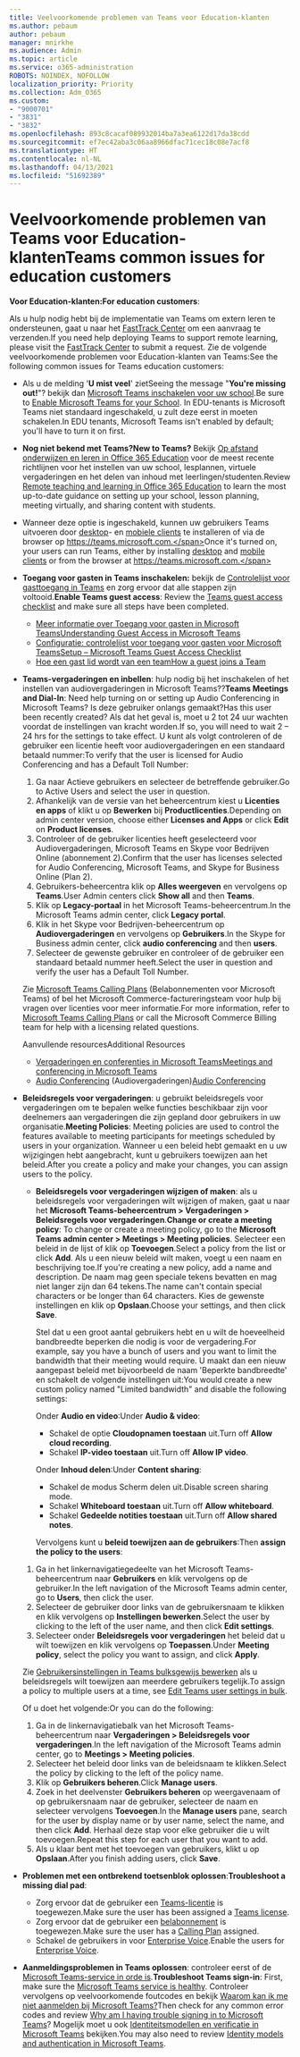 ```yaml
---
title: Veelvoorkomende problemen van Teams voor Education-klanten
ms.author: pebaum
author: pebaum
manager: mnirkhe
ms.audience: Admin
ms.topic: article
ms.service: o365-administration
ROBOTS: NOINDEX, NOFOLLOW
localization_priority: Priority
ms.collection: Adm_O365
ms.custom:
- "9000701"
- "3831"
- "3832"
ms.openlocfilehash: 893c8cacaf089932014ba7a3ea6122d17da38cdd
ms.sourcegitcommit: ef7ec42aba3c06aa8966dfac71cec18c08e7acf8
ms.translationtype: HT
ms.contentlocale: nl-NL
ms.lasthandoff: 04/13/2021
ms.locfileid: "51692389"
---
```

# <a name="teams-common-issues-for-education-customers"></a><span data-ttu-id="75ddf-102">Veelvoorkomende problemen van Teams voor Education-klanten</span><span class="sxs-lookup"><span data-stu-id="75ddf-102">Teams common issues for education customers</span></span>

<span data-ttu-id="75ddf-103">**Voor Education-klanten:**</span><span class="sxs-lookup"><span data-stu-id="75ddf-103">**For education customers**:</span></span>

<span data-ttu-id="75ddf-104">Als u hulp nodig hebt bij de implementatie van Teams om extern leren te ondersteunen, gaat u naar het [FastTrack Center](https://www.microsoft.com/fasttrack) om een aanvraag te verzenden.</span><span class="sxs-lookup"><span data-stu-id="75ddf-104">If you need help deploying Teams to support remote learning, please visit the [FastTrack Center](https://www.microsoft.com/fasttrack) to submit a request.</span></span> <span data-ttu-id="75ddf-105">Zie de volgende veelvoorkomende problemen voor Education-klanten van Teams:</span><span class="sxs-lookup"><span data-stu-id="75ddf-105">See the following common issues for Teams education customers:</span></span>

- <span data-ttu-id="75ddf-106">Als u de melding '**U mist veel**' ziet</span><span class="sxs-lookup"><span data-stu-id="75ddf-106">Seeing the message "**You're missing out!**"?</span></span> <span data-ttu-id="75ddf-107">bekijk dan [Microsoft Teams inschakelen voor uw school](https://docs.microsoft.com/microsoft-365/education/intune-edu-trial/enable-microsoft-teams).</span><span class="sxs-lookup"><span data-stu-id="75ddf-107">Be sure to [Enable Microsoft Teams for your School](https://docs.microsoft.com/microsoft-365/education/intune-edu-trial/enable-microsoft-teams).</span></span> <span data-ttu-id="75ddf-108">In EDU-tenants is Microsoft Teams niet standaard ingeschakeld, u zult deze eerst in moeten schakelen.</span><span class="sxs-lookup"><span data-stu-id="75ddf-108">In EDU tenants, Microsoft Teams isn't enabled by default; you'll have to turn it on first.</span></span>

- <span data-ttu-id="75ddf-109">**Nog niet bekend met Teams?**</span><span class="sxs-lookup"><span data-stu-id="75ddf-109">**New to Teams?**</span></span> <span data-ttu-id="75ddf-110">Bekijk [Op afstand onderwijzen en leren in Office 365 Education](https://support.office.com/article/remote-teaching-and-learning-in-office-365-education-f651ccae-7b65-478b-8366-51bb884025c4) voor de meest recente richtlijnen voor het instellen van uw school, lesplannen, virtuele vergaderingen en het delen van inhoud met leerlingen/studenten.</span><span class="sxs-lookup"><span data-stu-id="75ddf-110">Review [Remote teaching and learning in Office 365 Education](https://support.office.com/article/remote-teaching-and-learning-in-office-365-education-f651ccae-7b65-478b-8366-51bb884025c4) to learn the most up-to-date guidance on setting up your school, lesson planning, meeting virtually, and sharing content with students.</span></span>

- <span data-ttu-id="75ddf-111">Wanneer deze optie is ingeschakeld, kunnen uw gebruikers Teams uitvoeren door [desktop](https://docs.microsoft.com/MicrosoftTeams/get-clients#desktop-client)- en [mobiele clients](https://docs.microsoft.com/MicrosoftTeams/get-clients#mobile-clients) te installeren of via de browser op https://teams.microsoft.com.</span><span class="sxs-lookup"><span data-stu-id="75ddf-111">Once it's turned on, your users can run Teams, either by installing [desktop](https://docs.microsoft.com/MicrosoftTeams/get-clients#desktop-client) and [mobile clients](https://docs.microsoft.com/MicrosoftTeams/get-clients#mobile-clients) or from the browser at https://teams.microsoft.com.</span></span>

- <span data-ttu-id="75ddf-112">**Toegang voor gasten in Teams inschakelen:** bekijk de [Controlelijst voor gasttoegang in Teams](https://docs.microsoft.com/microsoftteams/guest-access-checklist) en zorg ervoor dat alle stappen zijn voltooid.</span><span class="sxs-lookup"><span data-stu-id="75ddf-112">**Enable Teams guest access**: Review the [Teams guest access checklist](https://docs.microsoft.com/microsoftteams/guest-access-checklist) and make sure all steps have been completed.</span></span>
    - [<span data-ttu-id="75ddf-113">Meer informatie over Toegang voor gasten in Microsoft Teams</span><span class="sxs-lookup"><span data-stu-id="75ddf-113">Understanding Guest Access in Microsoft Teams</span></span>](https://docs.microsoft.com/microsoftteams/guest-access)
    - [<span data-ttu-id="75ddf-114">Configuratie: controlelijst voor toegang voor gasten voor Microsoft Teams</span><span class="sxs-lookup"><span data-stu-id="75ddf-114">Setup – Microsoft Teams Guest Access Checklist</span></span>](https://docs.microsoft.com/microsoftteams/guest-access-checklist)
    - [<span data-ttu-id="75ddf-115">Hoe een gast lid wordt van een team</span><span class="sxs-lookup"><span data-stu-id="75ddf-115">How a guest joins a Team</span></span>](https://docs.microsoft.com/microsoftteams/guest-joins)

- <span data-ttu-id="75ddf-116">**Teams-vergaderingen en inbellen**: hulp nodig bij het inschakelen of het instellen van audiovergaderingen in Microsoft Teams??</span><span class="sxs-lookup"><span data-stu-id="75ddf-116">**Teams Meetings and Dial-In**: Need help turning on or setting up Audio Conferencing in Microsoft Teams?</span></span> <span data-ttu-id="75ddf-117">Is deze gebruiker onlangs gemaakt?</span><span class="sxs-lookup"><span data-stu-id="75ddf-117">Has this user been recently created?</span></span> <span data-ttu-id="75ddf-118">Als dat het geval is, moet u 2 tot 24 uur wachten voordat de instellingen van kracht worden.</span><span class="sxs-lookup"><span data-stu-id="75ddf-118">If so, you will need to wait 2 – 24 hrs for the settings to take effect.</span></span> <span data-ttu-id="75ddf-119">U kunt als volgt controleren of de gebruiker een licentie heeft voor audiovergaderingen en een standaard betaald nummer:</span><span class="sxs-lookup"><span data-stu-id="75ddf-119">To verify that the user is licensed for Audio Conferencing and has a Default Toll Number:</span></span>
    1. <span data-ttu-id="75ddf-120">Ga naar Actieve gebruikers en selecteer de betreffende gebruiker.</span><span class="sxs-lookup"><span data-stu-id="75ddf-120">Go to Active Users and select the user in question.</span></span>
    2. <span data-ttu-id="75ddf-121">Afhankelijk van de versie van het beheercentrum kiest u **Licenties en apps** of klikt u op **Bewerken** bij **Productlicenties**.</span><span class="sxs-lookup"><span data-stu-id="75ddf-121">Depending on admin center version, choose either **Licenses and Apps** or click **Edit** on **Product licenses**.</span></span>
    3. <span data-ttu-id="75ddf-122">Controleer of de gebruiker licenties heeft geselecteerd voor Audiovergaderingen, Microsoft Teams en Skype voor Bedrijven Online (abonnement 2).</span><span class="sxs-lookup"><span data-stu-id="75ddf-122">Confirm that the user has licenses selected for Audio Conferencing, Microsoft Teams, and Skype for Business Online (Plan 2).</span></span>
    4. <span data-ttu-id="75ddf-123">Gebruikers-beheercentra klik op **Alles weergeven** en vervolgens op **Teams**.</span><span class="sxs-lookup"><span data-stu-id="75ddf-123">User Admin centers click **Show all** and then **Teams**.</span></span>
    5. <span data-ttu-id="75ddf-124">Klik op **Legacy-portaal** in het Microsoft Teams-beheercentrum.</span><span class="sxs-lookup"><span data-stu-id="75ddf-124">In the Microsoft Teams admin center, click **Legacy portal**.</span></span>
    6. <span data-ttu-id="75ddf-125">Klik in het Skype voor Bedrijven-beheercentrum op **Audiovergaderingen** en vervolgens op **Gebruikers**.</span><span class="sxs-lookup"><span data-stu-id="75ddf-125">In the Skype for Business admin center, click **audio conferencing** and then **users**.</span></span>
    7. <span data-ttu-id="75ddf-126">Selecteer de gewenste gebruiker en controleer of de gebruiker een standaard betaald nummer heeft.</span><span class="sxs-lookup"><span data-stu-id="75ddf-126">Select the user in question and verify the user has a Default Toll Number.</span></span>

    <span data-ttu-id="75ddf-127">Zie [Microsoft Teams Calling Plans](https://docs.microsoft.com/microsoftteams/calling-plans-for-office-365) (Belabonnementen voor Microsoft Teams) of bel het Microsoft Commerce-factureringsteam voor hulp bij vragen over licenties voor meer informatie.</span><span class="sxs-lookup"><span data-stu-id="75ddf-127">For more information, refer to [Microsoft Teams Calling Plans](https://docs.microsoft.com/microsoftteams/calling-plans-for-office-365) or call the Microsoft Commerce Billing team for help with a licensing related questions.</span></span>

    <span data-ttu-id="75ddf-128">Aanvullende resources</span><span class="sxs-lookup"><span data-stu-id="75ddf-128">Additional Resources</span></span>

    - [<span data-ttu-id="75ddf-129">Vergaderingen en conferenties in Microsoft Teams</span><span class="sxs-lookup"><span data-stu-id="75ddf-129">Meetings and conferencing in Microsoft Teams</span></span>](https://docs.microsoft.com/microsoftteams/deploy-meetings-microsoft-teams-landing-page)
    - <span data-ttu-id="75ddf-130">[Audio Conferencing](https://docs.microsoft.com/microsoftteams/audio-conferencing-in-office-365) (Audiovergaderingen)</span><span class="sxs-lookup"><span data-stu-id="75ddf-130">[Audio Conferencing](https://docs.microsoft.com/microsoftteams/audio-conferencing-in-office-365)</span></span>

- <span data-ttu-id="75ddf-131">**Beleidsregels voor vergaderingen**: u gebruikt beleidsregels voor vergaderingen om te bepalen welke functies beschikbaar zijn voor deelnemers aan vergaderingen die zijn gepland door gebruikers in uw organisatie.</span><span class="sxs-lookup"><span data-stu-id="75ddf-131">**Meeting Policies**: Meeting policies are used to control the features available to meeting participants for meetings scheduled by users in your organization.</span></span> <span data-ttu-id="75ddf-132">Wanneer u een beleid hebt gemaakt en u uw wijzigingen hebt aangebracht, kunt u gebruikers toewijzen aan het beleid.</span><span class="sxs-lookup"><span data-stu-id="75ddf-132">After you create a policy and make your changes, you can assign users to the policy.</span></span>

    - <span data-ttu-id="75ddf-133">**Beleidsregels voor vergaderingen wijzigen of maken**: als u beleidsregels voor vergaderingen wilt wijzigen of maken, gaat u naar het **Microsoft Teams-beheercentrum > Vergaderingen > Beleidsregels voor vergaderingen**.</span><span class="sxs-lookup"><span data-stu-id="75ddf-133">**Change or create a meeting policy**: To change or create a meeting policy, go to the **Microsoft Teams admin center > Meetings > Meeting policies**.</span></span> <span data-ttu-id="75ddf-134">Selecteer een beleid in de lijst of klik op **Toevoegen**.</span><span class="sxs-lookup"><span data-stu-id="75ddf-134">Select a policy from the list or click **Add**.</span></span> <span data-ttu-id="75ddf-135">Als u een nieuw beleid wilt maken, voegt u een naam en beschrijving toe.</span><span class="sxs-lookup"><span data-stu-id="75ddf-135">If you're creating a new policy, add a name and description.</span></span> <span data-ttu-id="75ddf-136">De naam mag geen speciale tekens bevatten en mag niet langer zijn dan 64 tekens.</span><span class="sxs-lookup"><span data-stu-id="75ddf-136">The name can't contain special characters or be longer than 64 characters.</span></span> <span data-ttu-id="75ddf-137">Kies de gewenste instellingen en klik op **Opslaan**.</span><span class="sxs-lookup"><span data-stu-id="75ddf-137">Choose your settings, and then click **Save**.</span></span> 
    
        <span data-ttu-id="75ddf-138">Stel dat u een groot aantal gebruikers hebt en u wilt de hoeveelheid bandbreedte beperken die nodig is voor de vergadering.</span><span class="sxs-lookup"><span data-stu-id="75ddf-138">For example, say you have a bunch of users and you want to limit the bandwidth that their meeting would require.</span></span> <span data-ttu-id="75ddf-139">U maakt dan een nieuw aangepast beleid met bijvoorbeeld de naam 'Beperkte bandbreedte' en schakelt de volgende instellingen uit:</span><span class="sxs-lookup"><span data-stu-id="75ddf-139">You would create a new custom policy named "Limited bandwidth" and disable the following settings:</span></span>

        <span data-ttu-id="75ddf-140">Onder **Audio en video**:</span><span class="sxs-lookup"><span data-stu-id="75ddf-140">Under **Audio & video**:</span></span>
        - <span data-ttu-id="75ddf-141">Schakel de optie **Cloudopnamen toestaan** uit.</span><span class="sxs-lookup"><span data-stu-id="75ddf-141">Turn off **Allow cloud recording**.</span></span>
        - <span data-ttu-id="75ddf-142">Schakel **IP-video toestaan** uit.</span><span class="sxs-lookup"><span data-stu-id="75ddf-142">Turn off **Allow IP video**.</span></span>

        <span data-ttu-id="75ddf-143">Onder **Inhoud delen**:</span><span class="sxs-lookup"><span data-stu-id="75ddf-143">Under **Content sharing**:</span></span>

        - <span data-ttu-id="75ddf-144">Schakel de modus Scherm delen uit.</span><span class="sxs-lookup"><span data-stu-id="75ddf-144">Disable screen sharing mode.</span></span>
        - <span data-ttu-id="75ddf-145">Schakel **Whiteboard toestaan** uit.</span><span class="sxs-lookup"><span data-stu-id="75ddf-145">Turn off **Allow whiteboard**.</span></span>
        - <span data-ttu-id="75ddf-146">Schakel **Gedeelde notities toestaan** uit.</span><span class="sxs-lookup"><span data-stu-id="75ddf-146">Turn off **Allow shared notes**.</span></span>

        <span data-ttu-id="75ddf-147">Vervolgens kunt u **beleid toewijzen aan de gebruikers**:</span><span class="sxs-lookup"><span data-stu-id="75ddf-147">Then **assign the policy to the users**:</span></span>

    1. <span data-ttu-id="75ddf-148">Ga in het linkernavigatiegedeelte van het Microsoft Teams-beheercentrum naar **Gebruikers** en klik vervolgens op de gebruiker.</span><span class="sxs-lookup"><span data-stu-id="75ddf-148">In the left navigation of the Microsoft Teams admin center, go to **Users**, then click the user.</span></span>
    2. <span data-ttu-id="75ddf-149">Selecteer de gebruiker door links van de gebruikersnaam te klikken en klik vervolgens op **Instellingen bewerken**.</span><span class="sxs-lookup"><span data-stu-id="75ddf-149">Select the user by clicking to the left of the user name, and then click **Edit settings**.</span></span>
    3. <span data-ttu-id="75ddf-150">Selecteer onder **Beleidsregels voor vergaderingen** het beleid dat u wilt toewijzen en klik vervolgens op **Toepassen**.</span><span class="sxs-lookup"><span data-stu-id="75ddf-150">Under **Meeting policy**, select the policy you want to assign, and click **Apply**.</span></span>

    <span data-ttu-id="75ddf-151">Zie [Gebruikersinstellingen in Teams bulksgewijs bewerken](https://docs.microsoft.com/microsoftteams/edit-user-settings-in-bulk) als u beleidsregels wilt toewijzen aan meerdere gebruikers tegelijk.</span><span class="sxs-lookup"><span data-stu-id="75ddf-151">To assign a policy to multiple users at a time, see [Edit Teams user settings in bulk](https://docs.microsoft.com/microsoftteams/edit-user-settings-in-bulk).</span></span>

    <span data-ttu-id="75ddf-152">Of u doet het volgende:</span><span class="sxs-lookup"><span data-stu-id="75ddf-152">Or you can do the following:</span></span>
    1. <span data-ttu-id="75ddf-153">Ga in de linkernavigatiebalk van het Microsoft Teams-beheercentrum naar **Vergaderingen > Beleidsregels voor vergaderingen**.</span><span class="sxs-lookup"><span data-stu-id="75ddf-153">In the left navigation of the Microsoft Teams admin center, go to **Meetings > Meeting policies**.</span></span>
    2. <span data-ttu-id="75ddf-154">Selecteer het beleid door links van de beleidsnaam te klikken.</span><span class="sxs-lookup"><span data-stu-id="75ddf-154">Select the policy by clicking to the left of the policy name.</span></span>
    3. <span data-ttu-id="75ddf-155">Klik op **Gebruikers beheren**.</span><span class="sxs-lookup"><span data-stu-id="75ddf-155">Click **Manage users**.</span></span>
    4. <span data-ttu-id="75ddf-156">Zoek in het deelvenster **Gebruikers beheren** op weergavenaam of op gebruikersnaam naar de gebruiker, selecteer de naam en selecteer vervolgens **Toevoegen**.</span><span class="sxs-lookup"><span data-stu-id="75ddf-156">In the **Manage users** pane, search for the user by display name or by user name, select the name, and then click **Add**.</span></span> <span data-ttu-id="75ddf-157">Herhaal deze stap voor elke gebruiker die u wilt toevoegen.</span><span class="sxs-lookup"><span data-stu-id="75ddf-157">Repeat this step for each user that you want to add.</span></span>
    5. <span data-ttu-id="75ddf-158">Als u klaar bent met het toevoegen van gebruikers, klikt u op **Opslaan**.</span><span class="sxs-lookup"><span data-stu-id="75ddf-158">After you finish adding users, click **Save**.</span></span>

- <span data-ttu-id="75ddf-159">**Problemen met een ontbrekend toetsenblok oplossen**:</span><span class="sxs-lookup"><span data-stu-id="75ddf-159">**Troubleshoot a missing dial pad**:</span></span>
    - <span data-ttu-id="75ddf-160">Zorg ervoor dat de gebruiker een [Teams-licentie](https://docs.microsoft.com/MicrosoftTeams/assign-teams-licenses) is toegewezen.</span><span class="sxs-lookup"><span data-stu-id="75ddf-160">Make sure the user has been assigned a [Teams license](https://docs.microsoft.com/MicrosoftTeams/assign-teams-licenses).</span></span>
    - <span data-ttu-id="75ddf-161">Zorg ervoor dat de gebruiker een [belabonnement](https://docs.microsoft.com/MicrosoftTeams/calling-plan-landing-page) is toegewezen.</span><span class="sxs-lookup"><span data-stu-id="75ddf-161">Make sure the user has a [Calling Plan](https://docs.microsoft.com/MicrosoftTeams/calling-plan-landing-page) assigned.</span></span>
    - <span data-ttu-id="75ddf-162">Schakel de gebruikers in voor [Enterprise Voice](https://docs.microsoft.com/skypeforbusiness/skype-for-business-hybrid-solutions/plan-your-phone-system-cloud-pbx-solution/enable-users-for-enterprise-voice-online-and-phone-system-voicemail#to-enable-your-users-for-phone-system-in-office-365-voice-and-voicemail).</span><span class="sxs-lookup"><span data-stu-id="75ddf-162">Enable the users for [Enterprise Voice](https://docs.microsoft.com/skypeforbusiness/skype-for-business-hybrid-solutions/plan-your-phone-system-cloud-pbx-solution/enable-users-for-enterprise-voice-online-and-phone-system-voicemail#to-enable-your-users-for-phone-system-in-office-365-voice-and-voicemail).</span></span>

- <span data-ttu-id="75ddf-163">**Aanmeldingsproblemen in Teams oplossen**: controleer eerst of de [Microsoft Teams-service in orde is](https://admin.microsoft.com/Adminportal/Home?source=applauncher#/servicehealth).</span><span class="sxs-lookup"><span data-stu-id="75ddf-163">**Troubleshoot Teams sign-in**: First, make sure the [Microsoft Teams service is healthy](https://admin.microsoft.com/Adminportal/Home?source=applauncher#/servicehealth).</span></span> <span data-ttu-id="75ddf-164">Controleer vervolgens op veelvoorkomende foutcodes en bekijk [Waarom kan ik me niet aanmelden bij Microsoft Teams?](https://support.office.com/article/a02f683b-61a3-4008-9447-ee60c5593b0f)</span><span class="sxs-lookup"><span data-stu-id="75ddf-164">Then check for any common error codes and review [Why am I having trouble signing in to Microsoft Teams](https://support.office.com/article/a02f683b-61a3-4008-9447-ee60c5593b0f)?</span></span> <span data-ttu-id="75ddf-165">Mogelijk moet u ook [Identiteitsmodellen en verificatie in Microsoft Teams](https://docs.microsoft.com/MicrosoftTeams/identify-models-authentication) bekijken.</span><span class="sxs-lookup"><span data-stu-id="75ddf-165">You may also need to review [Identity models and authentication in Microsoft Teams](https://docs.microsoft.com/MicrosoftTeams/identify-models-authentication).</span></span>

